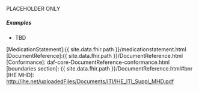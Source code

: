 ﻿PLACEHOLDER ONLY

<!-- This profile sets minimum expectations for searching and fetching Clinical Notes using the [DocumentReference] resource. It is built upon the [US Core DocumentReference] profile. It identifies the mandatory core elements, extensions, vocabularies and value sets which **SHALL** be present in the DocumentReference resource when using this profile.

**Example Usage Scenarios:**

The following are example usage scenarios for the Argonaut Clinical Notes profile:

-   Query for a specific Clinical Note type (e.g. Discharge Summary)
-   Query for all Clinical Notes belonging to a Patient
-   Write a new Notes to a Patient's Chart

##### Mandatory Data Elements and Terminology

The following data-elements are mandatory (i.e data MUST be present). These are presented below in a simple human-readable explanation. Profile specific guidance and examples are provided as well. The [**Formal Profile Definition**](#profile) below provides the  formal summary, definitions, and  terminology requirements.  

**Each Clinical Note DocumentReference must have:**

1.  a category of the DocumentReference, referred to as class
1.  an author

Additional mandatory elements inherited from [US Core DocumentReference]

1.  a patient
1.  a code describing the type of document
1.  a status
1.  date and time the reference was created (STU3 requirement, removed in R4)
1.  an https address where the document can be retrieved

In addition it should have (if available):

1.  the organization responsible for the document, referred to as custodian. 

Additional Inherited from [US Core DocumentReference]

1.  a business identifier for the DocumentReference (possibly generated by the transcription system or EHR)
1.  a document creation date
1.  a code identifying the specific details about the format of the document — over and above the content's MIME type
1.  the patient encounter date that is being referenced


**Profile specific implementation guidance:**

The `DocumentReference.type` binding must support at a minimum these [5 concepts](ValueSet-dr-type.html) and may extend to the full  [HITSP C80 Table 2-144 Document Class Value Set Definition](http://build.fhir.org/valueset-c80-doc-typecodes.html)

The views provided on this page are of just the Clinical Notes Profile, and the Clinical Notes Profile combined with US Core DocumentReference and FHIR core. See [merged profile view](StructureDefinition-example-dr.html) for the combination of Clinical Notes Profile and US Core DocumentReference without FHIR core. -->


##### Examples

- TBD

[US Core DocumentReference]: http://build.fhir.org/ig/HL7/US-Core/StructureDefinition-us-core-documentreference.html
[MedicationStatement]:{{ site.data.fhir.path }}/medicationstatement.html
[DocumentReference]:{{ site.data.fhir.path }}/DocumentReference.html
 [Conformance]: daf-core-DocumentReference-conformance.html
 [boundaries section]: {{ site.data.fhir.path }}/DocumentReference.html#bnr
 [IHE MHD]: http://ihe.net/uploadedFiles/Documents/ITI/IHE_ITI_Suppl_MHD.pdf

 